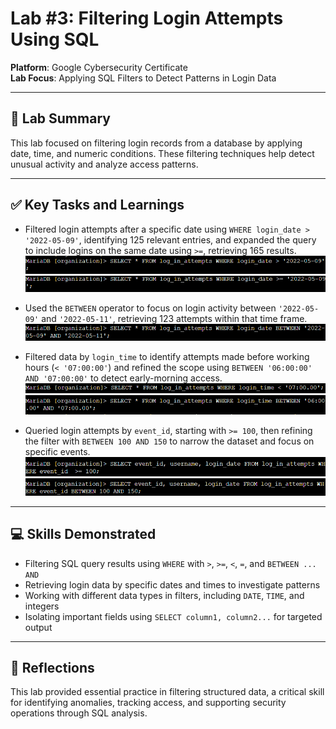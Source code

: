 # Lab #3: Filtering Login Attempts Using SQL

**Platform**: Google Cybersecurity Certificate  
**Lab Focus**: Applying SQL Filters to Detect Patterns in Login Data

---

## 🧠 Lab Summary

This lab focused on filtering login records from a database by applying date, time, and numeric conditions. These filtering techniques help detect unusual activity and analyze access patterns.

---

## ✅ Key Tasks and Learnings

- Filtered login attempts after a specific date using `WHERE login_date > '2022-05-09'`, identifying 125 relevant entries, and expanded the query to include logins on the same date using `>=`, retrieving 165 results.  
  ![Filter by Date](../../images/sql_lab3_filter_after_date1.png)
  ![Filter by Date](../../images/sql_lab3_filter_after_date2.png)

- Used the `BETWEEN` operator to focus on login activity between `'2022-05-09'` and `'2022-05-11'`, retrieving 123 attempts within that time frame.  
  ![Between Dates](../../images/sql_lab3_between_dates.png)

- Filtered data by `login_time` to identify attempts made before working hours (`< '07:00:00'`) and refined the scope using `BETWEEN '06:00:00' AND '07:00:00'` to detect early-morning access.  
  ![Filter by Time](../../images/sql_lab3_time_filter1.png)
  ![Filter by Time](../../images/sql_lab3_time_filter2.png)

- Queried login attempts by `event_id`, starting with `>= 100`, then refining the filter with `BETWEEN 100 AND 150` to narrow the dataset and focus on specific events.  
  ![Filter by Event ID](../../images/sql_lab3_eventid_range1.png)
  ![Filter by Event ID](../../images/sql_lab3_eventid_range2.png)

---

## 💻 Skills Demonstrated

- Filtering SQL query results using `WHERE` with `>`, `>=`, `<`, `=`, and `BETWEEN ... AND`  
- Retrieving login data by specific dates and times to investigate patterns  
- Working with different data types in filters, including `DATE`, `TIME`, and integers  
- Isolating important fields using `SELECT column1, column2...` for targeted output  

---

## 🔁 Reflections

This lab provided essential practice in filtering structured data, a critical skill for identifying anomalies, tracking access, and supporting security operations through SQL analysis.

